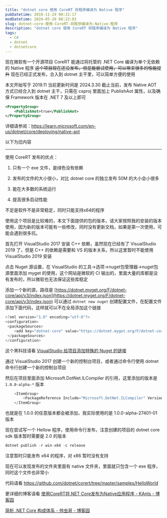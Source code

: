 ```yaml
---
title: "dotnet core 使用 CoreRT 将程序编译为 Native 程序"
pubDatetime: 2019-11-29 00:31:17
modDatetime: 2024-05-20 08:22:03
slug: dotnet-core-使用-CoreRT-将程序编译为-Native-程序
description: "dotnet core 使用 CoreRT 将程序编译为 Native 程序"
tags:
  - C#
  - dotnet
  - dotnetcore
---
```





现在微软有一个开源项目 CoreRT 能通过将托管的 .NET Core 编译为单个无依赖的 Native 程序
~~这个项目现在还没发布，但是能尝试使用，可以带来很多的性能提升~~ 现在已经正式发布，合入到 dotnet 主干里，可以简单方便的使用

<!--more-->


<!-- CreateTime:2019/11/29 8:31:17 -->

<!-- 标签：C#,dotnet,dotnetcore -->

本文开始写于 2019.11 当前更新时间是 2024.3.30 截止当前，发布 Native AOT 方式已经合入到 dotnet 主干，只需在 csproj 里面加上 PublishAot 属性，以及确保 Framework 版本在 .NET 7 及以上即可

```xml
<PropertyGroup>
    <PublishAot>true</PublishAot>
</PropertyGroup>
```

详细请参阅：<https://learn.microsoft.com/en-us/dotnet/core/deploying/native-aot>

以下为旧内容

---

使用 CoreRT 发布的优点：

1. 只有一个 exe 文件，是绿色没有依赖

1. 发布的文件的大小很小，对比 dotnet core 的独立发布 50M 的大小会小很多

1. 能在大多数的系统运行

1. 提高很多启动性能

不足是软件不是非常稳定，同时只能支持x64的程序


使用这个项目是比较难的，本文下面提供的包的版本，请大家按照我的安装的版本使用，因为新的版本可能有一些修改，同时没有更新文档，如果是第一次使用，可能会遇到很多坑。

首先打开 VisualStudio 2017 安装 C++ 依赖，虽然现在已经有了 VisualStudio 2019 了，但是 C++ 的依赖是需要和 VS 的版本关系，所以这里暂时不能使用 VisualStudio 2019 安装

点击 Nuget 源设置，在 VisualStudio 的工具->选项->nuget包管理器->nuget包源里面添加 myget 的使用，这个网站是微软的 CI 输出的，里面大量的库都是没有发布的，所以微软也无法保证这些库稳定

添加一个新的源，路径是 [https://dotnet.myget.org/F/dotnet-core/api/v3/index.json](https://dotnet.myget.org/F/dotnet-core/api/v3/index.json) 可以通过 `dotnet new nuget` 创建配置文件，在配置文件添加下面代码，这样就可以不在全局添加这个链接

```csharp
<?xml version="1.0" encoding="utf-8"?>
<configuration>
 <packageSources>
    <add key="dotnet-core" value="https://dotnet.myget.org/F/dotnet-core/api/v3/index.json" />
 </packageSources>
</configuration>
``` 

这个黑科技请看 [VisualStudio 给项目添加特殊的 Nuget 的链接](https://blog.lindexi.com/post/VisualStudio-%E7%BB%99%E9%A1%B9%E7%9B%AE%E6%B7%BB%E5%8A%A0%E7%89%B9%E6%AE%8A%E7%9A%84-Nuget-%E7%9A%84%E9%93%BE%E6%8E%A5.html )

通过 VisualStudio 2017 创建一个新的控制台项目，或者通过命令行使用 dotnet 命令行创建一个新的控制台项目



然后在项目里面添加 Microsoft.DotNet.ILCompiler 的引用，这里添加的版本是 `1.0.0-alpha-*` 版本

```csharp
    <ItemGroup>
        <PackageReference Include="Microsoft.DotNet.ILCompiler" Version="1.0.0-alpha-*" />
    </ItemGroup>
```

也就是在 1.0.0 的任意版本都会被添加，我实际使用的是 1.0.0-alpha-27401-01 版本

现在尝试写一个 Hellow 程序，使用命令行发布，注意创建的项目的 dotnet core sdk 版本暂时需要是 2.0 的版本

```csharp
dotnet publish -r win-x64 -c release
```

注意暂时只能发布 x64 的程序，对 x86 暂时没有支持

现在可以发现发布的文件夹里面有 native 文件夹，里面就只包含一个 exe 程序，同时这个文件也非常小

代码请看 <https://github.com/dotnet/corert/tree/master/samples/HelloWorld>

更详细的博客请看 [使用CoreRT将.NET Core发布为Native应用程序 - KAnts - 博客园](https://www.cnblogs.com/ants/p/8630332.html )

[简析 .NET Core 构成体系 - 帅虫哥 - 博客园](http://www.cnblogs.com/vipyoumay/p/5613373.html )

